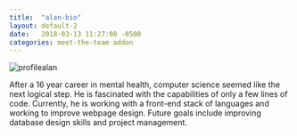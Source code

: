 ```yaml
---
title:  "alan-bio"
layout: default-2
date:   2018-03-13 11:27:00 -0500
categories: meet-the-team addon
---
```


![profilealan](https://user-images.githubusercontent.com/35777619/36549778-99c975e6-17c1-11e8-9e59-ed9a7bb01b8f.jpg)<br>

After a 16 year career in mental health, computer science seemed like the next logical step. He is fascinated
with the capabilities of only a few lines of code. Currently, he is working with a front-end stack of languages
and working to improve webpage design. Future goals include improving database design skills and project management.
